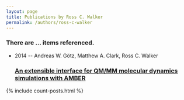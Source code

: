```yaml
---
layout: page
title: Publications by Ross C. Walker
permalink: /authors/ross-c-walker
---
```


<h3 id="number-posts">There are ... items referenced.</h3>
<ul class="post-list">
<li><span class='post-meta'>2014 -- Andreas W. Götz, Matthew A. Clark, Ross C. Walker</span><h3><a class='post-link' href="{{ site.baseurl }}/an-extensible-interface-for-qm-mm-molecular-dynamics-simulations-with-amber">An extensible interface for QM/MM molecular dynamics simulations with AMBER</a></h3></li>

</ul>
{% include count-posts.html %}

